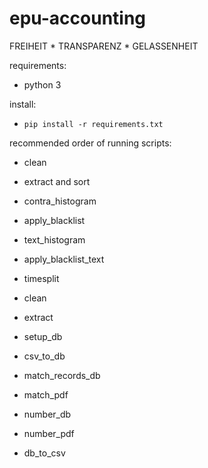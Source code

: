 epu-accounting
==============
FREIHEIT * TRANSPARENZ * GELASSENHEIT

requirements:
- python 3

install:
- `pip install -r requirements.txt`

recommended order of running scripts:

- clean
- extract and sort
- contra_histogram
- apply_blacklist
- text_histogram
- apply_blacklist_text
- timesplit

- clean
- extract
- setup_db
- csv_to_db
- match_records_db
- match_pdf
- number_db
- number_pdf
- db_to_csv
